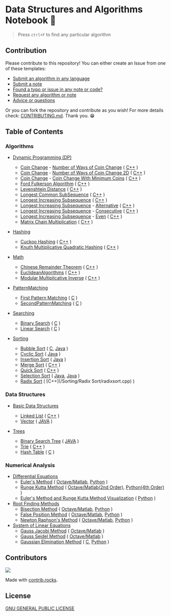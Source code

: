 # Data Structures and Algorithms Notebook 📖

> Press `ctrl+F` to find any particular algorithm

## Contribution

Please contribute to this repository! You can either create an Issue from one of these templates:

- [Submit an algorithm in any language][1]
- [Submit a note][2]
- [Found a typo or issue in any note or code?][3]
- [Request any algorithm or note][4]
- [Advice or questions][5]

Or you can fork the repository and contribute as you wish! For more details check: [CONTRIBUTING.md](/CONTRIBUTING.md). Thank you. :grin:

## Table of Contents

### Algorithms

- [Dynamic Programming (DP)](/DP)

  - [Coin Change](/DP/CoinChange) - [Number of Ways of Coin Change](/DP/CoinChange/CoinChangeNumberOfWays/) ( [C++](/DP/CoinChange/CoinChangeNumberOfWays/CoinChangeNumberOfWays.cpp) )
  - [Coin Change](/DP/CoinChange) - [Number of Ways of Coin Change 2D](/DP/CoinChange/CoinChangeNumberOfWays2D/) ( [C++](/DP/CoinChange/CoinChangeNumberOfWays2D/CoinChangeNumberofWays2D.cpp) )
  - [Coin Change](/DP/CoinChange) - [Coin Change With Minimum Coins](/DP/CoinChange/CoinChangeWithMinimumCoin/) ( [C++](/DP/CoinChange/CoinChangeWithMinimumCoin/CoinChangeWithMinimumCoin.cpp) )
  - [Ford Fulkerson Algorithm](/DP/FordFulkersonAlgorithm/) ( [C++](/DP/FordFulkersonAlgorithm/FordFulkerson.cpp) )
  - [Levenshtein Distance](/DP/LevenshteinDistance/) ( [C++](/DP/LevenshteinDistance/LevenshteinDistance.cpp) )
  - [Longest Common SubSequence](/DP/LongestCommonSubSequence/) ( [C++](/DP/LongestCommonSubSequence/LongestCommonSubSequence.cpp) )
  - [Longest Increasing Subsequence](/DP/LongestIncreasingSubsequence/) ( [C++](/DP/LongestIncreasingSubsequence/C%2B%2B) )
  - [Longest Increasing Subsequence](/DP/LongestIncreasingSubsequence/) - [Alternative](/DP/LongestIncreasingSubsequence/Alternative/) ( [C++](/DP/LongestIncreasingSubsequence/Alternative/LIS%20alternative.cpp) )
  - [Longest Increasing Subsequence](/DP/LongestIncreasingSubsequence/) - [Consecutive](/DP/LongestIncreasingSubsequence/Consecutive/) ( [C++](/DP/LongestIncreasingSubsequence/Consecutive/LISconscutive.cpp) )
  - [Longest Increasing Subsequence](/DP/LongestIncreasingSubsequence/) - [Even](/DP/LongestIncreasingSubsequence/Even/) ( [C++](/DP/LongestIncreasingSubsequence/Even/LISeven.cpp) )
  - [Matrix Chain Multiplication](/DP/MatrixChainMultiplication/) ( [C++](/DP/MatrixChainMultiplication/MatrixChainMultiplication.cpp) )

- [Hashing](/Hashing)

  - [Cuckoo Hashing](/Hashing/CuckooHashing/) ( [C++](/Hashing/CuckooHashing/Cuckoo_Hashing.cpp) )
  - [Knuth Multiplicative Quadratic Hashing](/Hashing/KnuthMultiplicativeQuadraticHashing/) ( [C++](/Hashing/KnuthMultiplicativeQuadraticHashing/Knuth_Multiplicative_Quadratic_Hashing.cpp) )

- [Math](/Maths)

  - [Chinese Remainder Theorem](/Maths/ChineseRemainderTheorem/) ( [C++](/Maths/ChineseRemainderTheorem/ChineseRemainderTheorem.cpp) )
  - [EuclideanAlgorithms](/Maths/EuclideanAlgorithms/) ( [C++](/Maths/EuclideanAlgorithms/ExtendedEuclideanAlgo.cpp) )
  - [Modular Multiplicative Inverse](/Maths/ModularMultiplicativeInverse/) ( [C++](/Maths/ModularMultiplicativeInverse/ModularMultiplicativeInverse.cpp) )

- [PatternMatching](/PatternMatching)

  - [First Pattern Matching](/PatternMatching/FirstPatternMatching/) ( [C](/PatternMatching/FirstPatternMatching/firstPatternMatchingAlgo.c) )
  - [SecondPatternMatching](/PatternMatching/SecondPatternMatching/) ( [C](/PatternMatching/SecondPatternMatching/secondPatternMatching.c) )

- [Searching](/Searching)

  - [Binary Search](/Searching/BinarySearch/) ( [C](/Searching/BinarySearch/binarySearch.c) )
  - [Linear Search](/Searching/LinearSearch/) ( [C](/Searching/LinearSearch/linearSearch.c) )

- [Sorting](/Sorting)
  - [Bubble Sort](/Sorting/BubbleSort/) ( [C](/Sorting/BubbleSort/bubbleSort.c), [Java](/Sorting/BubbleSort/bubble_sort.java) )
  - [Cyclic Sort](/Sorting/Cyclic%20sort/) ( [Java](/Sorting/Cyclic%20sort/cyclic_sort.java) )
  - [Insertion Sort](/Sorting/Insertion%20sort/) ( [Java](/Sorting/Insertion%20sort/insertion_sort.java) )
  - [Merge Sort](/Sorting/MergeSort/) ( [C++](/Sorting/MergeSort/mergeSort.cpp) )
  - [Quick Sort](/Sorting/QuickSort/) ( [C++](/Sorting/QuickSort/quickSort.cpp) )
  - [Selection Sort](/Sorting/SelectionSort/) ( [Java](/Sorting/SelectionSort/selectionSort.java), [Java](/Sorting/SelectionSort/selection_sort.java) )
  - [Radix Sort](/Sorting/RadixSort/) ( [C++](/Sorting/Radix Sort/radixsort.cpp) )

### Data Structures

- [Basic Data Structures](/BasicDataStructures)

  - [Linked List](/BasicDataStructures/LinkedList/) ( [C++](/BasicDataStructures/LinkedList/LinkedList.cpp) )
  - [Vector](/BasicDataStructures/Vector/) ( [JAVA](/BasicDataStructures/Vector/Vector.java) )

- [Trees](/Trees)
  - [Binary Search Tree](/Trees/BinarySearchTree/) ( [JAVA](/Trees/BinarySearchTree/Java) )
  - [Trie](/Trees/Trie/) ( [C++](/Trees/Trie/Trie.cpp) )
  - [Hash Table](/Trees/HashTable/) ( [C](/Trees/HashTable/HashTable.c) )

### Numerical Analysis

- [Differential Equations](https://github.com/KhanShaheb34/Data-Structures-and-Algorithms-Notebook-Bangla/tree/master/NumericalAnalysis/DifferentialEquations)
  - [Euler's Method](/NumericalAnalysis/DifferentialEquations/EulerMethod/) ( [Octave/Matlab](/NumericalAnalysis/DifferentialEquations/EulerMethod/euler_method.m), [Python](/NumericalAnalysis/DifferentialEquations/EulerMethod/euler_method.py) )
  - [Runge Kutta Method](/NumericalAnalysis/DifferentialEquations/RungeKuttaMethod/) ( [Octave/Matlab(2nd Order)](/NumericalAnalysis/DifferentialEquations/RungeKuttaMethod/runga_kutta_2nd_order.m), [Python(4th Order)](/NumericalAnalysis/DifferentialEquations/RungeKuttaMethod/runga_kutta_4rth_order.py) )
  - [Euler's Method and Runge Kutta Method Visualization](/master/NumericalAnalysis/DifferentialEquations/Visualizations) ( [Python](/NumericalAnalysis/DifferentialEquations/Visualizations/euler__runga_kutta__visualization.py) )
- [Root Finding Methods](/NumericalAnalysis/RootFindingMethods)
  - [Bisection Method](/NumericalAnalysis/RootFindingMethods/BisectionMethod/) ( [Octave/Matlab](/NumericalAnalysis/RootFindingMethods/BisectionMethod/bisection_method.m), [Python](/NumericalAnalysis/RootFindingMethods/BisectionMethod/bisection_method.py) )
  - [False Position Method](/NumericalAnalysis/RootFindingMethods/FalsePositionMethod/) ( [Octave/Matlab](/NumericalAnalysis/RootFindingMethods/FalsePositionMethod/false_position_method.m), [Python](/NumericalAnalysis/RootFindingMethods/FalsePositionMethod/false_position_method.py) )
  - [Newton Raphson's Method](/NumericalAnalysis/RootFindingMethods/NewtonRaphsonMethod/) ( [Octave/Matlab](/NumericalAnalysis/RootFindingMethods/NewtonRaphsonMethod/newton_raphson's_method.m), [Python](/NumericalAnalysis/RootFindingMethods/NewtonRaphsonMethod/newton_raphson's_method.py) )
- [System of Linear Equations](/NumericalAnalysis/SystemOfLinearEquations)
  - [Gauss Jacobi Method](/NumericalAnalysis/SystemOfLinearEquations/GaussJacobiMethod/) ( [Octave/Matlab](/NumericalAnalysis/SystemOfLinearEquations/GaussJacobiMethod/GaussJacobi.m) )
  - [Gauss Seidel Method](/NumericalAnalysis/SystemOfLinearEquations/GaussSeidelMethod/) ( [Octave/Matlab](/NumericalAnalysis/SystemOfLinearEquations/GaussSeidelMethod/GaussSeidel.m) )
  - [Gaussian Elimination Method](/NumericalAnalysis/SystemOfLinearEquations/GaussianElimination/) ( [C](/NumericalAnalysis/SystemOfLinearEquations/GaussianElimination/gaussian_elimination.c), [Python](/NumericalAnalysis/SystemOfLinearEquations/GaussianElimination/gaussian_elemination.py) )

## Contributors

<a href="https://github.com/KhanShaheb34/Data-Structures-and-Algorithms-Notebook/graphs/contributors">
  <img src="https://contrib.rocks/image?repo=KhanShaheb34/Data-Structures-and-Algorithms-Notebook&anon=1" />
</a>

Made with [contrib.rocks](https://contrib.rocks).

## License

[GNU GENERAL PUBLIC LICENSE](/LICENSE)

<!--- Links --->

[1]: https://github.com/KhanShaheb34/Data-Structures-and-Algorithms-Notebook-Bangla/issues/new?assignees=KhanShaheb34&labels=AddCode%2C+enhancement&template=add-code.md&title=Add+Code
[2]: https://github.com/KhanShaheb34/Data-Structures-and-Algorithms-Notebook-Bangla/issues/new?assignees=KhanShaheb34&labels=AddNote%2C+documentation&template=add-note.md&title=Add+Note+for+an+Existing+Algorithm
[3]: https://github.com/KhanShaheb34/Data-Structures-and-Algorithms-Notebook-Bangla/issues/new?assignees=KhanShaheb34&labels=bug&template=other-issues.md&title=Other+Issue
[4]: https://github.com/KhanShaheb34/Data-Structures-and-Algorithms-Notebook-Bangla/issues/new?assignees=KhanShaheb34&labels=&template=request-algorithm-code-or-note.md&title=Request+Code%2FNote
[5]: https://github.com/KhanShaheb34/Data-Structures-and-Algorithms-Notebook-Bangla/issues/new?assignees=KhanShaheb34&labels=question&template=suggestions-or-questions.md&title=Suggestion+or+Question
